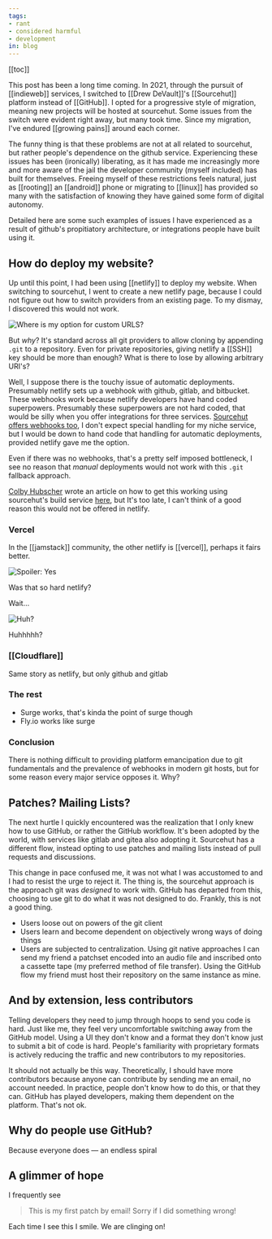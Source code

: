 ```yaml
---
tags:
- rant
- considered harmful
- development
in: blog
---
```


[[toc]]

This post has been a long time coming. In 2021, through the pursuit of [[indieweb]] services, I switched to [[Drew DeVault]]'s [[Sourcehut]] platform instead of [[GitHub]]. I opted for a progressive style of migration, meaning new projects will be hosted at sourcehut. Some issues from the switch were evident right away, but many took time. Since my migration, I've endured [[growing pains]] around each corner.

The funny thing is that these problems are not at all related to sourcehut, but rather people's dependence on the github service. Experiencing these issues has been (ironically) liberating, as it has made me increasingly more and more aware of the jail the developer community (myself included) has built for themselves. Freeing myself of these restrictions feels natural, just as [[rooting]] an [[android]] phone or migrating to [[linux]] has provided so many with the satisfaction of knowing they have gained some form of digital autonomy.

Detailed here are some such examples of issues I have experienced as a result of github's propitiatory architecture, or integrations people have built using it.

## How do deploy my website?

Up until this point, I had been using [[netlify]] to deploy my website. When switching to sourcehut, I went to create a new netlify page, because I could not figure out how to switch providers from an existing page. To my dismay, I discovered this would not work.

![Where is my option for custom URLS?](https://i.boehs.org/raw/50dh6f7y.png)

But *why*? It's standard across all git providers to allow cloning by appending `.git` to a repository. Even for private repositories, giving netlify a [[SSH]] key should be more than enough? What is there to lose by allowing arbitrary URI's?

Well, I suppose there is the touchy issue of automatic deployments. Presumably netlify sets up a webhook with github, gitlab, and bitbucket. These webhooks work because netlify developers have hand coded superpowers. Presumably these superpowers are not hard coded, that would be silly when you offer integrations for three services. [Sourcehut offers webhooks too](https://man.sr.ht/graphql.md#webhooks), I don't expect special handling for my niche service, but I would be down to hand code that handling for automatic deployments, provided netlify gave me the option.

Even if there was no webhooks, that's a pretty self imposed bottleneck, I see no reason that *manual* deployments would not work with this `.git` fallback approach.

[Colby Hubscher](https://colbyhub.com/) wrote an article on how to get this working using sourcehut's build service [here](https://colbyhub.com/deploy-to-netlify-with-sourcehut/), but It's too late, I can't think of a good reason this would not be offered in netlify.

### Vercel

In the [[jamstack]] community, the other netlify is [[vercel]], perhaps it fairs better.

![Spoiler: Yes](https://i.boehs.org/raw/fs6fxrjt.png)

Was that so hard netlify?

Wait...

![Huh?](https://i.boehs.org/raw/b1fzf154.png)

Huhhhhh?

### [[Cloudflare]]

Same story as netlify, but only github and gitlab

### The rest

- Surge works, that's kinda the point of surge though
- Fly.io works like surge

### Conclusion

There is nothing difficult to providing platform emancipation due to git fundamentals and the prevalence of webhooks in modern git hosts, but for some reason every major service opposes it. Why?

## Patches? Mailing Lists?

The next hurtle I quickly encountered was the realization that I only knew how to use GitHub, or rather the GitHub workflow. It's been adopted by the world, with services like gitlab and gitea also adopting it. Sourcehut has a different flow, instead opting to use patches and mailing lists instead of pull requests and discussions.

This change in pace confused me, it was not what I was accustomed to and I had to resist the urge to reject it. The thing is, the sourcehut approach is the approach git was *designed* to work with. GitHub has departed from this, choosing to use git to do what it was not designed to do. Frankly, this is not a good thing.

- Users loose out on powers of the git client
- Users learn and become dependent on objectively wrong ways of doing things
- Users are subjected to centralization. Using git native approaches I can send my friend a patchset encoded into an audio file and inscribed onto a cassette tape (my preferred method of file transfer). Using the GitHub flow my friend must host their repository on the same instance as mine.

## And by extension, less contributors

Telling developers they need to jump through hoops to send you code is hard. Just like me, they feel very uncomfortable switching away from the GitHub model. Using a UI they don't know and a format they don't know just to submit a bit of code is hard. People's familiarity with proprietary formats is actively reducing the traffic and new contributors to my repositories.

It should not actually be this way. Theoretically, I should have more contributors because anyone can contribute by sending me an email, no account needed. In practice, people don't know how to do this, or that they can. GitHub has played developers, making them dependent on the platform. That's not ok.

## Why do people use GitHub?

Because everyone does  — an endless spiral

## A glimmer of hope

I frequently see

> This is my first patch by email! Sorry if I did something wrong!

Each time I see this I smile. We are clinging on!